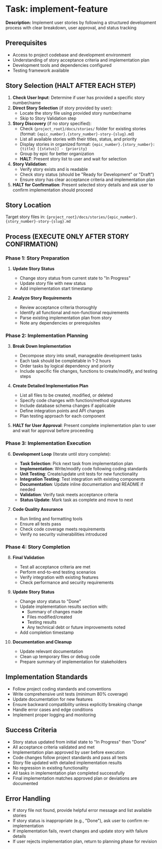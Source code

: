 # Task: implement-feature

**Description:**
Implement user stories by following a structured development process with clear breakdown, user approval, and status tracking

## Prerequisites

- Access to project codebase and development environment
- Understanding of story acceptance criteria and implementation plan
- Development tools and dependencies configured
- Testing framework available

## Story Selection (HALT AFTER EACH STEP)

1. **Check User Input**: Determine if user has provided a specific story number/name
2. **Direct Story Selection** (if story provided by user):
   - Locate the story file using provided story number/name
   - Skip to Story Validation step
3. **Story Discovery** (if no story specified):
   - Check `{project_root}/docs/stories/` folder for existing stories (format: `{epic_number}.{story_number}-story-{slug}.md`)
   - List all available stories with their titles, status, and priority
   - Display stories in organized format: `{epic_number}.{story_number}: {title} [{status}] - {priority}`
   - Group by epic for better organization
   - **HALT**: Present story list to user and wait for selection
4. **Story Validation**: 
   - Verify story exists and is readable
   - Check story status (should be "Ready for Development" or "Draft")
   - Ensure story has clear acceptance criteria and implementation plan
5. **HALT for Confirmation**: Present selected story details and ask user to confirm implementation should proceed

## Story Location

Target story files in: `{project_root}/docs/stories/{epic_number}.{story_number}-story-{slug}.md`

## Process (EXECUTE ONLY AFTER STORY CONFIRMATION)

### Phase 1: Story Preparation

1. **Update Story Status**
   - Change story status from current state to "In Progress"
   - Update story file with new status
   - Add implementation start timestamp

2. **Analyze Story Requirements**
   - Review acceptance criteria thoroughly
   - Identify all functional and non-functional requirements
   - Parse existing implementation plan from story
   - Note any dependencies or prerequisites

### Phase 2: Implementation Planning

3. **Break Down Implementation**
   - Decompose story into small, manageable development tasks
   - Each task should be completable in 1-2 hours
   - Order tasks by logical dependency and priority
   - Include specific file changes, functions to create/modify, and testing steps

4. **Create Detailed Implementation Plan**
   - List all files to be created, modified, or deleted
   - Specify code changes with function/method signatures
   - Include database schema changes if applicable
   - Define integration points and API changes
   - Plan testing approach for each component

5. **HALT for User Approval**: Present complete implementation plan to user and wait for approval before proceeding

### Phase 3: Implementation Execution

6. **Development Loop** (Iterate until story complete):
   - **Task Selection**: Pick next task from implementation plan
   - **Implementation**: Write/modify code following coding standards
   - **Unit Testing**: Create/update unit tests for new functionality
   - **Integration Testing**: Test integration with existing components
   - **Documentation**: Update inline documentation and README if needed
   - **Validation**: Verify task meets acceptance criteria
   - **Status Update**: Mark task as complete and move to next

7. **Code Quality Assurance**
   - Run linting and formatting tools
   - Ensure all tests pass
   - Check code coverage meets requirements
   - Verify no security vulnerabilities introduced

### Phase 4: Story Completion

8. **Final Validation**
   - Test all acceptance criteria are met
   - Perform end-to-end testing scenarios
   - Verify integration with existing features
   - Check performance and security requirements

9. **Update Story Status**
   - Change story status to "Done"
   - Update implementation results section with:
     - Summary of changes made
     - Files modified/created
     - Testing results
     - Any technical debt or future improvements noted
   - Add completion timestamp

10. **Documentation and Cleanup**
    - Update relevant documentation
    - Clean up temporary files or debug code
    - Prepare summary of implementation for stakeholders

## Implementation Standards

- Follow project coding standards and conventions
- Write comprehensive unit tests (minimum 80% coverage)
- Update documentation for new features
- Ensure backward compatibility unless explicitly breaking change
- Handle error cases and edge conditions
- Implement proper logging and monitoring

## Success Criteria

- Story status updated from initial state to "In Progress" then "Done"
- All acceptance criteria validated and met
- Implementation plan approved by user before execution
- Code changes follow project standards and pass all tests
- Story file updated with detailed implementation results
- No regression in existing functionality
- All tasks in implementation plan completed successfully
- Final implementation matches approved plan or deviations are documented

## Error Handling

- If story file not found, provide helpful error message and list available stories
- If story status is inappropriate (e.g., "Done"), ask user to confirm re-implementation
- If implementation fails, revert changes and update story with failure details
- If user rejects implementation plan, return to planning phase for revision 